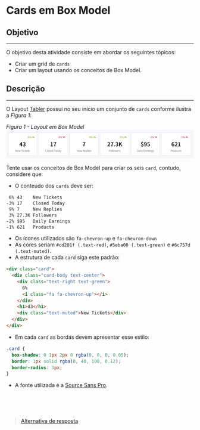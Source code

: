 # Cards em Box Model

## Objetivo
---

O objetivo desta atividade consiste em abordar os seguintes tópicos:

- Criar um grid de `cards`
- Criar um layout usando os conceitos de Box Model.
  
## Descrição
---
O Layout [Tabler](https://tabler.github.io/) possui no seu início um conjunto de `cards` conforme ilustra a *Figura 1*:
  
*Figura 1 - Layout em Box Model*<br>
![Stats](assets/layout.png)

Tente usar os conceitos de Box Model para criar os seis `card`, contudo, considere que:

  * O conteúdo dos `cards` deve ser:

  ```
   6% 43    New Tickets
  -3% 17    Closed Today
   9% 7     New Replies
   3% 27.3K Followers
  -2% $95   Daily Earnings
  -1% 621   Products
  ```

  * Os ícones utilizados são `fa-chevron-up` e `fa-chevron-down`
  * As cores seriam `#cd201f (.text-red)`, `#5eba00 (.text-green)` e `#6c757d (.text-muted)`.
  * A estrutura de cada `card` siga este padrão:

  ```html
  <div class="card">
    <div class="card-body text-center">
      <div class="text-right text-green">
        6%
        <i class="fa fa-chevron-up"></i>
      </div>
      <h1>43</h1>
      <div class="text-muted">New Tickets</div>
    </div>
  </div>
  ```

  * Em cada `card` as bordas devem apresentar esse estilo:

  ```css
  .card {
    box-shadow: 0 1px 2px 0 rgba(0, 0, 0, 0.05);
    border: 1px solid rgba(0, 40, 100, 0.12);
    border-radius: 3px;
  }
  ```

  * A fonte utilizada é a [Source Sans Pro](https://fonts.google.com/specimen/Source+Sans+Pro).


<br>
<br>
<br>

> [Alternativa de resposta](site-response/)